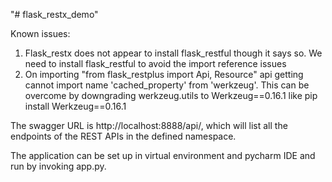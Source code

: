 "# flask_restx_demo" 


Known issues:

1) Flask_restx does not appear to install flask_restful though it says so. We need to install flask_restful to avoid the import reference issues
2) On importing "from flask_restplus import Api, Resource" api getting cannot import name 'cached_property' from 'werkzeug'. This can be overcome by downgrading werkzeug.utils to Werkzeug==0.16.1 like pip install Werkzeug==0.16.1

The swagger URL is http://localhost:8888/api/, which will list all the endpoints of the REST APIs in the defined namespace.

The application can be set up in virtual environment and pycharm IDE and run by invoking app.py.  




